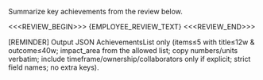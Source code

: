 Summarize key achievements from the review below.

<<<REVIEW_BEGIN>>>
{EMPLOYEE_REVIEW_TEXT}
<<<REVIEW_END>>>

[REMINDER] Output JSON AchievementsList only (items≤5 with title≤12w & outcome≤40w; impact_area from the allowed list; copy numbers/units verbatim; include timeframe/ownership/collaborators only if explicit; strict field names; no extra keys).